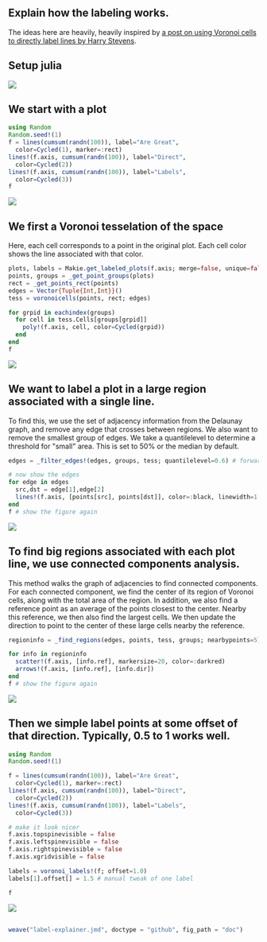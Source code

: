 ## Explain how the labeling works. 
The ideas here are heavily, heavily inspired by 
[a post on using Voronoi cells to directly label lines by Harry Stevens](https://observablehq.com/@harrystevens/directly-labelling-lines).

## Setup julia

![](doc/label-explainer_1_1.png)





## We start with a plot
```julia
using Random
Random.seed!(1)
f = lines(cumsum(randn(100)), label="Are Great",
  color=Cycled(1), marker=:rect)
lines!(f.axis, cumsum(randn(100)), label="Direct",
  color=Cycled(2))
lines!(f.axis, cumsum(randn(100)), label="Labels",
  color=Cycled(3))
f
```

![](doc/label-explainer_2_1.png)



## We first a Voronoi tesselation of the space
Here, each cell corresponds to a point in the original plot. 
Each cell color shows the line associated with that color. 

```julia
plots, labels = Makie.get_labeled_plots(f.axis; merge=false, unique=false)
points, groups = _get_point_groups(plots)
rect = _get_points_rect(points)
edges = Vector{Tuple{Int,Int}}()
tess = voronoicells(points, rect; edges)

for grpid in eachindex(groups)
  for cell in tess.Cells[groups[grpid]]
    poly!(f.axis, cell, color=Cycled(grpid))
  end 
end 
f
```

![](doc/label-explainer_3_1.png)



## We want to label a plot in a large region associated with a single line.
To find this, we use the set of adjacency information from the Delaunay graph,
and remove any edge that crosses between regions. We also want to remove
the smallest group of edges. We take a quantilelevel to determine
a threshold for "small" area. This is set to 50% or the median
by default. 
```julia
edges = _filter_edges!(edges, groups, tess; quantilelevel=0.6) # forward quantilelevel

# now show the edges 
for edge in edges
  src,dst = edge[1],edge[2]
  lines!(f.axis, [points[src], points[dst]], color=:black, linewidth=1.5)
end
f # show the figure again
```

![](doc/label-explainer_4_1.png)



## To find big regions associated with each plot line, we use connected components analysis.
This method walks the graph of adjacencies to find connected components. 
For each connected component, we find the center of its region of Voronoi cells, 
along with the total area of the region. In addition, we also find a reference
point as an average of the points closest to the center. Nearby this reference,
we then also find the largest cells. We then update the direction to 
point to the center of these large cells nearby the reference. 
```julia
regioninfo = _find_regions(edges, points, tess, groups; nearbypoints=5)

for info in regioninfo
  scatter!(f.axis, [info.ref], markersize=20, color=:darkred)
  arrows!(f.axis, [info.ref], [info.dir])
end 
f # show the figure again
```

![](doc/label-explainer_5_1.png)



## Then we simple label points at some offset of that direction. Typically, 0.5 to 1 works well.
```julia
using Random
Random.seed!(1)

f = lines(cumsum(randn(100)), label="Are Great",
  color=Cycled(1), marker=:rect)
lines!(f.axis, cumsum(randn(100)), label="Direct",
  color=Cycled(2))
lines!(f.axis, cumsum(randn(100)), label="Labels",
  color=Cycled(3))

# make it look nicer
f.axis.topspinevisible = false
f.axis.leftspinevisible = false
f.axis.rightspinevisible = false
f.axis.xgridvisible = false

labels = voronoi_labels!(f; offset=1.0)
labels[1].offset[] = 1.5 # manual tweak of one label 

f
```

![](doc/label-explainer_6_1.png)



## 
```julia
weave("label-explainer.jmd", doctype = "github", fig_path = "doc")
```
